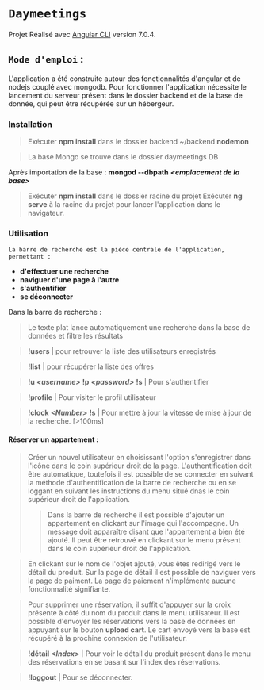 # `Daymeetings`

Projet Réalisé avec [Angular CLI](https://github.com/angular/angular-cli) version 7.0.4.

## `Mode d'emploi` : 

L'application a été construite autour des fonctionnalités d'angular et de nodejs couplé avec mongodb.
Pour fonctionner l'application nécessite le lancement du serveur présent dans le dossier backend et de la base de donnée, qui peut être récupérée sur un hébergeur.

### Installation

>Exécuter **npm install** dans le dossier backend
>~/backend **nodemon**

>La base Mongo se trouve dans le dossier daymeetings DB

Après importation de la base : **mongod --dbpath** ***<**emplacement de la base**>***

>Exécuter **npm install** dans le dossier racine du projet
>Exécuter **ng serve** à la racine du projet pour lancer l'application dans le navigateur.

### Utilisation

`La barre de recherche est la pièce centrale de l'application, permettant :`
- **d'effectuer une recherche**
- **naviguer d'une page à l'autre**
- **s'authentifier**
- **se déconnecter**

Dans la barre de recherche :
>Le texte plat lance automatiquement une recherche dans la base de données et filtre les résultats

>**!users** | pour retrouver la liste des utilisateurs enregistrés

>**!list** | pour récupérer la liste des offres

>**!u** ***<**username**>*** **!p** ***<**password**>*** **!s** | Pour s'authentifier

>**!profile**  | Pour visiter le profil utilisateur

>**!clock** ***<**Number**>*** **!s** | Pour mettre à jour la vitesse de mise à jour de la recherche. [>100ms]

#### Réserver un appartement :

>Créer un nouvel utilisateur en choisissant l'option s'enregistrer dans l'icône dans le coin supérieur droit de la page.
>L'authentification doit être automatique, toutefois il est possible de se connecter en suivant la méthode d'authentification de la barre de recherche ou en se loggant en suivant les instructions du menu situé dnas le coin supérieur droit de l'application.
>> Dans la barre de recherche il est possible d'ajouter un appartement en clickant sur l'image qui l'accompagne. Un message doit apparaître disant que l'appartement a bien été ajouté. Il peut être retrouvé en clickant sur le menu présent dans le coin supérieur droit de l'application.

> En clickant sur le nom de l'objet ajouté, vous êtes redirigé vers le détail du produit.
>Sur la page de détail il est possible de naviguer vers la page de paiment. La page de paiement n'implémente aucune fonctionnalité signifiante.

> Pour supprimer une réservation, il suffit d'appuyer sur la croix présente à côté du nom du produit dans le menu utilisateur.
>Il est possible d'envoyer les réservations vers la base de données en appuyant sur le bouton **upload cart**.
>Le cart envoyé vers la base est récupéré à la prochine connexion de l'utilisateur.

>**!détail** ***<**Index**>*** | Pour voir le détail du produit présent dans le menu des réservations en se basant sur l'index des réservations.

>**!loggout** | Pour se déconnecter.

<!-- 
## Development server

Run `ng serve` for a dev server. Navigate to `http://localhost:4200/`. The app will automatically reload if you change any of the source files.

## Code scaffolding

Run `ng generate component component-name` to generate a new component. You can also use `ng generate directive|pipe|service|class|guard|interface|enum|module`.

## Build

Run `ng build` to build the project. The build artifacts will be stored in the `dist/` directory. Use the `--prod` flag for a production build.

## Running unit tests

Run `ng test` to execute the unit tests via [Karma](https://karma-runner.github.io).

## Running end-to-end tests

Run `ng e2e` to execute the end-to-end tests via [Protractor](http://www.protractortest.org/).

## Further help

To get more help on the Angular CLI use `ng help` or go check out the [Angular CLI README](https://github.com/angular/angular-cli/blob/master/README.md). -->
